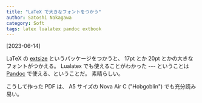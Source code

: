 ```yaml
---
title: "LaTeX で大きなフォントをつかう"
author: Satoshi Nakagawa
category: Soft
tags: latex lualatex pandoc extbook
---
```


[2023-06-14]  
 
LaTeX の
[extsize](https://www.ctan.org/pkg/extsizes)
というパッケージをつかうと、
17pt とか 20pt とかの大きなフォントがつかえる。
Lualatex でも使えることがわかった ---
ということは
[Pandoc](https://pandoc-doc-ja.readthedocs.io/ja/latest/users-guide.html) で使える、ということだ。
素晴らしい。

 こうして作った PDF は、
A5 サイズの Nova Air C ("Hobgoblin") でも充分読み易い。

